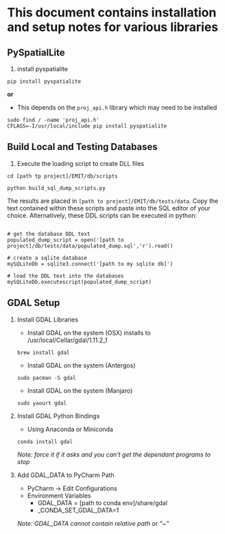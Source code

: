 # This document contains installation and setup notes for various libraries 


## PySpatialLite

1. install pyspatialite

```
pip install pyspatialite
```

**or** 

* This depends on the `proj_api.h` library which may need to be installed

```
sudo find / -name 'proj_api.h'   
CFLAGS=-I/usr/local/include pip install pyspatialite
```


## Build Local and Testing Databases

1. Execute the loading script to create DLL files

```
cd [path tp project]/EMIT/db/scripts

python build_sql_dump_scripts.py

```

The results are placed in `[path to project]/EMIT/db/tests/data`.  Copy the text contained within these scripts and paste into the SQL editor of your choice.  Alternatively, these DDL scripts can be executed in python:

```

# get the database DDL text
populated_dump_script = open('[path to project]/db/tests/data/populated_dump.sql','r').read()

# create a sqlite database
mySQLiteDb = sqlite3.connect('[path to my sqlite db]') 

# load the DDL text into the databases
mySQLiteDb.executescript(populated_dump_script)
```

## GDAL Setup

1. Install GDAL Libraries

    * Install GDAL on the system (OSX)
    installs to /usr/local/Cellar/gdal/1.11.2_1
    
    ```
    brew install gdal
    ```
 
     
    * Install GDAL on the system (Antergos)
    
    `sudo pacman -S gdal`
    
    * Install GDAL on the system (Manjaro)
    
    `sudo yaourt gdal`  
    
    
2. Install GDAL Python Bindings
    
    * Using Anaconda or Miniconda
 
    ```
    conda install gdal
    ```

    *Note: force it if it asks and you can't get the dependant programs to stop*
    
3. Add GDAL_DATA to PyCharm Path

    * PyCharm -> Edit Configurations
    * Environment Variables
        * GDAL_DATA = [path to conda env]/share/gdal
        * _CONDA_SET_GDAL_DATA=1

    *Note: GDAL_DATA cannot contain relative path or "~"*


